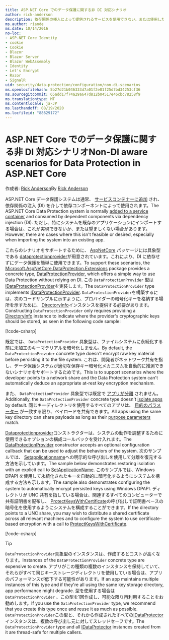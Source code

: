 ```yaml
---
title: ASP.NET Core でのデータ保護に関する非 DI 対応シナリオ
author: rick-anderson
description: 依存関係の挿入によって提供されるサービスを使用できない、または使用したくないデータ保護シナリオをサポートする方法について説明します。
ms.author: riande
ms.date: 10/14/2016
no-loc:
- ASP.NET Core Identity
- cookie
- Cookie
- Blazor
- Blazor Server
- Blazor WebAssembly
- Identity
- Let's Encrypt
- Razor
- SignalR
uid: security/data-protection/configuration/non-di-scenarios
ms.openlocfilehash: 5b27d21b046333d7a01f2e81f25d7bd34253cf36
ms.sourcegitcommit: 65add17f74a29a647d812b04517e46cbc78258f9
ms.translationtype: MT
ms.contentlocale: ja-JP
ms.lasthandoff: 08/19/2020
ms.locfileid: "88629172"
---
```

# <a name="non-di-aware-scenarios-for-data-protection-in-aspnet-core"></a><span data-ttu-id="34beb-103">ASP.NET Core でのデータ保護に関する非 DI 対応シナリオ</span><span class="sxs-lookup"><span data-stu-id="34beb-103">Non-DI aware scenarios for Data Protection in ASP.NET Core</span></span>

<span data-ttu-id="34beb-104">作成者: [Rick Anderson](https://twitter.com/RickAndMSFT)</span><span class="sxs-lookup"><span data-stu-id="34beb-104">By [Rick Anderson](https://twitter.com/RickAndMSFT)</span></span>

<span data-ttu-id="34beb-105">ASP.NET Core データ保護システムは通常、 [サービスコンテナーに追加](xref:security/data-protection/consumer-apis/overview) され、依存関係の注入 (DI) を介して依存コンポーネントによって使用されます。</span><span class="sxs-lookup"><span data-stu-id="34beb-105">The ASP.NET Core Data Protection system is normally [added to a service container](xref:security/data-protection/consumer-apis/overview) and consumed by dependent components via dependency injection (DI).</span></span> <span data-ttu-id="34beb-106">ただし、特にシステムを既存のアプリケーションにインポートする場合は、これが実現できないか、または望ましくない場合があります。</span><span class="sxs-lookup"><span data-stu-id="34beb-106">However, there are cases where this isn't feasible or desired, especially when importing the system into an existing app.</span></span>

<span data-ttu-id="34beb-107">これらのシナリオをサポートするために、 [AspNetCore](https://www.nuget.org/packages/Microsoft.AspNetCore.DataProtection.Extensions/) パッケージには具象型である [dataprotectionprovider](/dotnet/api/Microsoft.AspNetCore.DataProtection.DataProtectionProvider)が用意されています。これにより、DI に依存せずにデータ保護を簡単に使用できます。</span><span class="sxs-lookup"><span data-stu-id="34beb-107">To support these scenarios, the [Microsoft.AspNetCore.DataProtection.Extensions](https://www.nuget.org/packages/Microsoft.AspNetCore.DataProtection.Extensions/) package provides a concrete type, [DataProtectionProvider](/dotnet/api/Microsoft.AspNetCore.DataProtection.DataProtectionProvider), which offers a simple way to use Data Protection without relying on DI.</span></span> <span data-ttu-id="34beb-108">この `DataProtectionProvider` 型は [IDataProtectionProvider](/dotnet/api/microsoft.aspnetcore.dataprotection.idataprotectionprovider)を実装します。</span><span class="sxs-lookup"><span data-stu-id="34beb-108">The `DataProtectionProvider` type implements [IDataProtectionProvider](/dotnet/api/microsoft.aspnetcore.dataprotection.idataprotectionprovider).</span></span> <span data-ttu-id="34beb-109">`DataProtectionProvider`を構築するには、次のコードサンプルに示すように、プロバイダーの暗号化キーを格納する場所を示すために、 [DirectoryInfo](/dotnet/api/system.io.directoryinfo)インスタンスを提供する必要があります。</span><span class="sxs-lookup"><span data-stu-id="34beb-109">Constructing `DataProtectionProvider` only requires providing a [DirectoryInfo](/dotnet/api/system.io.directoryinfo) instance to indicate where the provider's cryptographic keys should be stored, as seen in the following code sample:</span></span>

[!code-csharp[](non-di-scenarios/_static/nodisample1.cs)]

<span data-ttu-id="34beb-110">既定では、 `DataProtectionProvider` 具象型は、ファイルシステムに永続化する前に未加工のキーマテリアルを暗号化しません。</span><span class="sxs-lookup"><span data-stu-id="34beb-110">By default, the `DataProtectionProvider` concrete type doesn't encrypt raw key material before persisting it to the file system.</span></span> <span data-ttu-id="34beb-111">これは、開発者がネットワーク共有を指し、データ保護システムが適切な保存キー暗号化メカニズムを自動的に推測できないシナリオをサポートするためです。</span><span class="sxs-lookup"><span data-stu-id="34beb-111">This is to support scenarios where the developer points to a network share and the Data Protection system can't automatically deduce an appropriate at-rest key encryption mechanism.</span></span>

<span data-ttu-id="34beb-112">また、 `DataProtectionProvider` 具象型では既定で [アプリが分離](xref:security/data-protection/configuration/overview#per-application-isolation) されません。</span><span class="sxs-lookup"><span data-stu-id="34beb-112">Additionally, the `DataProtectionProvider` concrete type doesn't [isolate apps](xref:security/data-protection/configuration/overview#per-application-isolation) by default.</span></span> <span data-ttu-id="34beb-113">同じキーディレクトリを使用するすべてのアプリは、 [目的のパラメーター](xref:security/data-protection/consumer-apis/purpose-strings) が一致する限り、ペイロードを共有できます。</span><span class="sxs-lookup"><span data-stu-id="34beb-113">All apps using the same key directory can share payloads as long as their [purpose parameters](xref:security/data-protection/consumer-apis/purpose-strings) match.</span></span>

<span data-ttu-id="34beb-114">[Dataprotectionprovider](/dotnet/api/microsoft.aspnetcore.dataprotection.dataprotectionprovider)コンストラクターは、システムの動作を調整するために使用できるオプションの構成コールバックを受け入れます。</span><span class="sxs-lookup"><span data-stu-id="34beb-114">The [DataProtectionProvider](/dotnet/api/microsoft.aspnetcore.dataprotection.dataprotectionprovider) constructor accepts an optional configuration callback that can be used to adjust the behaviors of the system.</span></span> <span data-ttu-id="34beb-115">次のサンプルでは、 [Setapplicationname](/dotnet/api/microsoft.aspnetcore.dataprotection.dataprotectionbuilderextensions.setapplicationname)への明示的な呼び出しを使用して分離を復元する方法を示しています。</span><span class="sxs-lookup"><span data-stu-id="34beb-115">The sample below demonstrates restoring isolation with an explicit call to [SetApplicationName](/dotnet/api/microsoft.aspnetcore.dataprotection.dataprotectionbuilderextensions.setapplicationname).</span></span> <span data-ttu-id="34beb-116">このサンプルでは、Windows DPAPI を使用して永続化されたキーを自動的に暗号化するようにシステムを構成する方法も示します。</span><span class="sxs-lookup"><span data-stu-id="34beb-116">The sample also demonstrates configuring the system to automatically encrypt persisted keys using Windows DPAPI.</span></span> <span data-ttu-id="34beb-117">ディレクトリが UNC 共有を指している場合は、関連するすべてのコンピューターで共有証明書を配布し、 [ProtectKeysWithCertificate](/dotnet/api/microsoft.aspnetcore.dataprotection.dataprotectionbuilderextensions.protectkeyswithcertificate)の呼び出しで証明書ベースの暗号化を使用するようにシステムを構成することができます。</span><span class="sxs-lookup"><span data-stu-id="34beb-117">If the directory points to a UNC share, you may wish to distribute a shared certificate across all relevant machines and to configure the system to use certificate-based encryption with a call to [ProtectKeysWithCertificate](/dotnet/api/microsoft.aspnetcore.dataprotection.dataprotectionbuilderextensions.protectkeyswithcertificate).</span></span>

[!code-csharp[](non-di-scenarios/_static/nodisample2.cs)]

> [!TIP]
> <span data-ttu-id="34beb-118">`DataProtectionProvider`具象型のインスタンスは、作成するとコストが高くなります。</span><span class="sxs-lookup"><span data-stu-id="34beb-118">Instances of the `DataProtectionProvider` concrete type are expensive to create.</span></span> <span data-ttu-id="34beb-119">アプリがこの種類の複数のインスタンスを保持していて、それらがすべて同じキーストレージディレクトリを使用している場合は、アプリのパフォーマンスが低下する可能性があります。</span><span class="sxs-lookup"><span data-stu-id="34beb-119">If an app maintains multiple instances of this type and if they're all using the same key storage directory, app performance might degrade.</span></span> <span data-ttu-id="34beb-120">型を使用する場合は `DataProtectionProvider` 、この型を1回作成し、可能な限り再利用することをお勧めします。</span><span class="sxs-lookup"><span data-stu-id="34beb-120">If you use the `DataProtectionProvider` type, we recommend that you create this type once and reuse it as much as possible.</span></span> <span data-ttu-id="34beb-121">`DataProtectionProvider`この型と、それから作成されたすべての[IDataProtector](/dotnet/api/microsoft.aspnetcore.dataprotection.idataprotector)インスタンスは、複数の呼び出し元に対してスレッドセーフです。</span><span class="sxs-lookup"><span data-stu-id="34beb-121">The `DataProtectionProvider` type and all [IDataProtector](/dotnet/api/microsoft.aspnetcore.dataprotection.idataprotector) instances created from it are thread-safe for multiple callers.</span></span>
